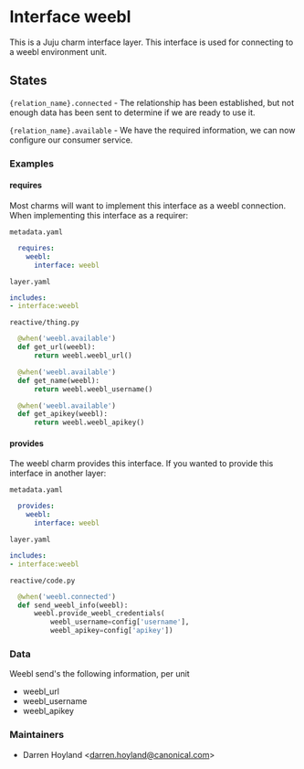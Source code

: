 # Interface weebl

This is a Juju charm interface layer. This interface is used for
connecting to a weebl environment unit.

## States

`{relation_name}.connected` - The relationship has been established, but not enough data has been sent to determine if we are ready to use it.

`{relation_name}.available` - We have the required information, we can now configure our consumer service.

### Examples

#### requires
Most charms will want to implement this interface as a weebl connection.
When implementing this interface as a requirer:

`metadata.yaml`
```yaml
  requires:
    weebl:
      interface: weebl
```

`layer.yaml`
```yaml
includes:
- interface:weebl
```

`reactive/thing.py`
```python
  @when('weebl.available')
  def get_url(weebl):
      return weebl.weebl_url()

  @when('weebl.available')
  def get_name(weebl):
      return weebl.weebl_username()

  @when('weebl.available')
  def get_apikey(weebl):
      return weebl.weebl_apikey()
```

#### provides
The weebl charm provides this interface. If you wanted to provide this interface in another layer:

`metadata.yaml`
```yaml
  provides:
    weebl:
      interface: weebl
```

`layer.yaml`
```yaml
includes:
- interface:weebl
```

`reactive/code.py`
```python
  @when('weebl.connected')
  def send_weebl_info(weebl):
      weebl.provide_weebl_credentials(
          weebl_username=config['username'],
          weebl_apikey=config['apikey'])
```

### Data

Weebl send's the following information, per unit

 - weebl_url
 - weebl_username
 - weebl_apikey

### Maintainers

- Darren Hoyland &lt;darren.hoyland@canonical.com&gt;
